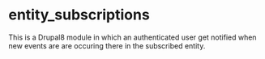 # entity_subscriptions
This is a Drupal8 module in which an authenticated user get notified when new events are are occuring there in the subscribed entity.
